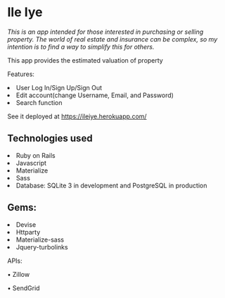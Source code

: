 <h1>Ile Iye</h1>

*This is an app intended for those interested in purchasing or selling property.*
*The world of real estate and insurance can be complex, so my intention is to find a way to simplify* *this for others.*

This app provides the estimated valuation of property


Features:
<li>User Log In/Sign Up/Sign Out</li>
<li>Edit account(change Username, Email, and Password)</li>
<li>Search function</li>

See it deployed at https://ileiye.herokuapp.com/

<h2>Technologies used</h2>
<li>Ruby on Rails</li>
<li>Javascript</li>
<li>Materialize</li>
<li>Sass</li>
<li>Database: SQLite 3 in development and PostgreSQL in production</li>

<h2>Gems:</h2>
<li>Devise</li>
<li>Httparty</li>
<li>Materialize-sass</li>
<li>Jquery-turbolinks</li>

APIs:

•	Zillow

•	SendGrid
